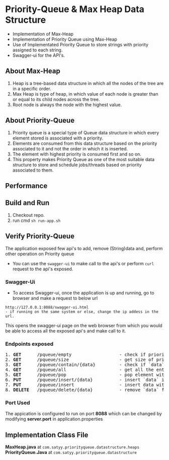 # Priority-Queue & Max Heap Data Structure
- Implementation of Max-Heap
- Implementation of Priority Queue using Max-Heap
- Use of Implementated Priority Queue to store strings with priority assigned to each string.
- Swagger-ui for the API's.

## About Max-Heap
1. Heap is a tree-based data structure in which all the nodes of the tree are in a specific order.
2. Max Heap is type of heap, in which value of each node is greater than or equal to its child nodes across the tree.
3. Root node is always the node with the highest value. 

## About Priority-Queue
 1. Priority queue is a special type of Queue data structure in which every element stored is associated with a priority.
 2. Elements are consumed from this data structure based on the priority associated to it and not the order in which it is inserted.
 3. The element with highest priority is consumed first and so on.
 4. This property makes Priority Queue as one of the most suitable data structure to store and schedule jobs/threads based on priority         associated to them.
 
 ## Performance
 
 ## Build and Run
1. Checkout repo.
2. run cmd `sh run-app.sh`

## Verify Priority-Queue
The application exposed few api's to add, remove (String)data and, perform other operation on  Priority queue
- You can use the `swagger-ui` to make call to the api's or perform `curl` request to the api's exposed.

### Swagger-Ui
- To access Swagger-ui, once the application is up and running, go to browser and make a request to below url
```
http://127.0.0.1:8088/swagger-ui.html
- if running on the same system or else, change the ip addess in the url.
``` 
   This opens the swagger-ui page on the web browser from which you would be able to access all the exposed api's and make call to it. 

### Endpoints exposed
<pre>
1. <b>GET</b>      /pqueue/empty                  - check if priority queue is empty.
2. <b>GET</b>      /pqueue/size                   - get size of priority queue.
3. <b>GET</b>      /pqueue/contain/{data}         - check if `data` is present in priority queue.
4. <b>GET</b>      /pqueue/all                    - get all the entries in the priority queue.
5. <b>GET</b>      /pqueue/pop                    - pop element with highest priority.
6. <b>PUT</b>      /pqueue/insert/{data}          - insert `data` in the priority queue with default priority `5`.
7. <b>PUT</b>      /pqueue/insert                 - insert data with priority atatched to this entry. Both should be part of json payload. For e.g <b>{ "data": "p9", "priority": 9 }</b> stores data "p9" with priority 9.
8. <b>DELETE</b>   /pqueue/delete/{data}          - remove `data` from priority queue. 
</pre>

### Port Used 
The appication is configured to run on port **8088** which can be changed by modifying **server.port** in application.properties 

## Implementation Class File

**MaxHeap.java** at `com.satyy.priorityqueue.datastructure.heaps`
**PriorityQueue.Java** at `com.satyy.priorityqueue.datastructure`
